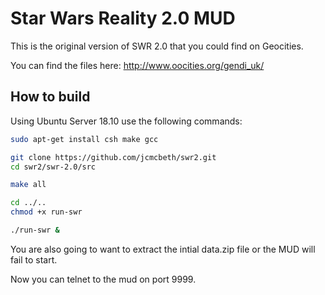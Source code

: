 # Star Wars Reality 2.0 MUD
This is the original version of SWR 2.0 that you could find on Geocities.

You can find the files here: http://www.oocities.org/gendi_uk/

## How to build
Using Ubuntu Server 18.10 use the following commands:
```bash
sudo apt-get install csh make gcc

git clone https://github.com/jcmcbeth/swr2.git
cd swr2/swr-2.0/src

make all

cd ../..
chmod +x run-swr

./run-swr &
```

You are also going to want to extract the intial data.zip file or the MUD will fail to start.

Now you can telnet to the mud on port 9999.
